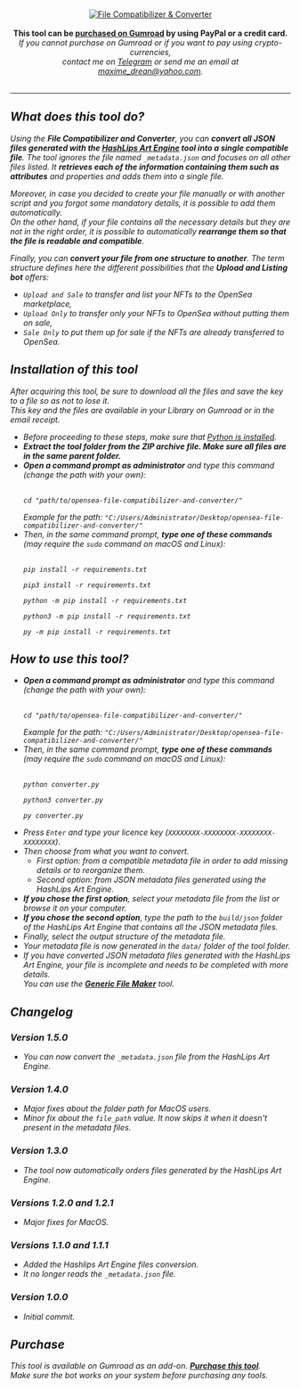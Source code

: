 <br />
<p align="center">

<a href="https://maximedrn.gumroad.com/l/opensea-file-compatibilizer">
<img src="https://i.ibb.co/FKdMyRV/Wiki-File-Compatibilizer-Converter.png" alt="File Compatibilizer & Converter" border="0">
</a>
<br /><br /><strong>This tool can be <a href="https://maximedrn.gumroad.com/l/opensea-file-compatibilizer">purchased on Gumroad</a> by using PayPal or a credit card.</strong>
<br /><i>If you cannot purchase on Gumroad or if you want to pay using crypto-currencies,
<br />contact me on <a href="https://t.me/maximedrn">Telegram</a> or send me an email at <a href="mailto:maxime_drean@yahoo.com">maxime_drean@yahoo.com</a>.
<br /><br />

</p>

<hr />

<h2>What does this tool do?</h2>

<p>
Using the <strong>File Compatibilizer and Converter</strong>, you can <strong>convert all JSON files generated with the <a href="https://github.com/HashLips/hashlips_art_engine">HashLips Art Engine</a> tool into a single compatible file</strong>. The tool ignores the file named <code>_metadata.json</code> and focuses on all other files listed. It <strong>retrieves each of the information containing them such as attributes</strong> and properties and adds them into a single file.
</p>

<p>Moreover, in case you decided to create your file manually or with another script and you forgot some mandatory details, it is possible to add them automatically.
<br>On the other hand, if your file contains all the necessary details but they are not in the right order, it is possible to automatically <strong>rearrange them so that the file is readable and compatible</strong>.</p>

<p>Finally, you can <strong>convert your file from one structure to another</strong>. The term structure defines here the different possibilities that the <strong>Upload and Listing bot</strong> offers:
<ul>
<li><code>Upload and Sale</code> to transfer and list your NFTs to the OpenSea marketplace,</li>
<li><code>Upload Only</code> to transfer only your NFTs to OpenSea without putting them on sale,</li>
<li><code>Sale Only</code> to put them up for sale if the NFTs are already transferred to OpenSea.</li>
</ul>
</p>


<h2>Installation of this tool</h2>

<i>After acquiring this tool, be sure to download all the files and save the key to a file so as not to lose it.
<br>This key and the files are available in your Library on Gumroad or in the email receipt.</i>

<ul>

<li>Before proceeding to these steps, make sure that <a href="Installation-and-configuration#installation-of-python">Python is installed</a>.</li>

<li><strong>Extract the tool folder from the ZIP archive file. Make sure all files are in the same parent folder.</strong></li>

<li><strong>Open a command prompt as administrator</strong> and type this command <i>(change the path with your own)</i>:<br /><br />
<pre><code>cd "path/to/opensea-file-compatibilizer-and-converter/"</code></pre>
<i>Example for the path: <code>"C:/Users/Administrator/Desktop/opensea-file-compatibilizer-and-converter/"</code></i></li>
</li>

<li>Then, in the same command prompt, <strong>type one of these commands</strong> <i>(may require the <code>sudo</code> command on macOS and Linux)</i>:<br /><br />
<pre><code>pip install -r requirements.txt</code></pre>
<pre><code>pip3 install -r requirements.txt</code></pre>
<pre><code>python -m pip install -r requirements.txt</code></pre>
<pre><code>python3 -m pip install -r requirements.txt</code></pre>
<pre><code>py -m pip install -r requirements.txt</code></pre>
</li>

</ul>


<h2>How to use this tool?</h2>

<ul>

<li><strong>Open a command prompt as administrator</strong> and type this command <i>(change the path with your own)</i>:<br /><br />
<pre><code>cd "path/to/opensea-file-compatibilizer-and-converter/"</code></pre>
<i>Example for the path: <code>"C:/Users/Administrator/Desktop/opensea-file-compatibilizer-and-converter/"</code></i></li>
</li>

<li>Then, in the same command prompt, <strong>type one of these commands</strong> <i>(may require the <code>sudo</code> command on macOS and Linux)</i>:<br /><br />
<pre><code>python converter.py</code></pre>
<pre><code>python3 converter.py</code></pre>
<pre><code>py converter.py</code></pre>
</li>

<li>Press <code>Enter</code> and type your licence key (<code>XXXXXXXX-XXXXXXXX-XXXXXXXX-XXXXXXXX</code>).</li>

<li>Then choose from what you want to convert.
<ul>
<li>First option: from a compatible metadata file in order to add missing details or to reorganize them.</li>
<li>Second option: from JSON metadata files generated using the HashLips Art Engine.</li>
</ul>

<li><strong>If you chose the first option</strong>, select your metadata file from the list or browse it on your computer.</li>

<li><strong>If you chose the second option</strong>, type the path to the <code>build/json</code> folder of the HashLips Art Engine that contains all the JSON metadata files.</li>

<li>Finally, select the output structure of the metadata file.</li>

<li>Your metadata file is now generated in the <code>data/</code> folder of the tool folder.</li>

<li>If you have converted JSON metadata files generated with the HashLips Art Engine, your file is incomplete and needs to be completed with more details.
<br />You can use the <a href="Generic-File-Maker"><strong>Generic File Maker</strong></a> tool.</li>

</ul>


<h2>Changelog</h2>

<h3>Version 1.5.0</h3>
<ul>
<li>You can now convert the <code>_metadata.json</code> file from the HashLips Art Engine.</li>
</ul>

<h3>Version 1.4.0</h3>
<ul>
<li>Major fixes about the folder path for MacOS users.</li>
<li>Minor fix about the <code>file_path</code> value. It now skips it when it doesn't present in the metadata files.</li>
</ul>

<h3>Version 1.3.0</h3>
<ul>
<li>The tool now automatically orders files generated by the HashLips Art Engine.</li>
</ul>

<h3>Versions 1.2.0 and 1.2.1</h3>
<ul>
<li>Major fixes for MacOS.</li>
</ul>

<h3>Versions 1.1.0 and 1.1.1</h3>
<ul>
<li>Added the Hashlips Art Engine files conversion.</li>
<li>It no longer reads the <code>_metadata.json</code> file.</li>
</ul>

<h3>Version 1.0.0</h3>
<ul>
<li>Initial commit.</li>
</ul>

<h2>Purchase</h2>

<p>This tool is available on Gumroad as an add-on. <strong><a href="https://maximedrn.gumroad.com/l/opensea-file-compatibilizer">Purchase this tool</a></strong>.
<br /><i>Make sure the bot works on your system before purchasing any tools.</i></p>